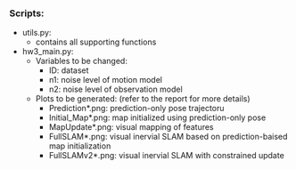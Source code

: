 
### Scripts: 
* utils.py: 
	* contains all supporting functions
* hw3_main.py:
	* Variables to be changed: 
		* ID: dataset
		* n1: noise level of motion model
		* n2: noise level of observation model
	* Plots to be generated: (refer to the report for more details)
		* Prediction*.png: prediction-only pose trajectoru
		* Initial_Map*.png: map initialized using prediction-only pose
		* MapUpdate*.png: visual mapping of features
		* FullSLAM*.png: visual inervial SLAM based on prediction-baised map initialization
		* FullSLAMv2*.png: visual inervial SLAM with constrained update 

